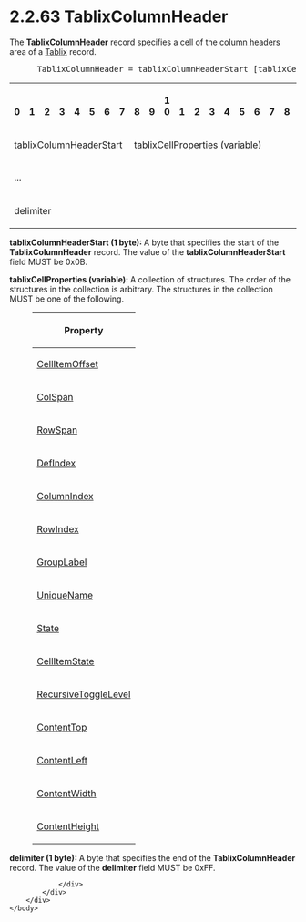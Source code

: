 <html dir="LTR" xmlns:mshelp="http://msdn.microsoft.com/mshelp" xmlns:ddue="http://ddue.schemas.microsoft.com/authoring/2003/5" xmlns:xlink="http://www.w3.org/1999/xlink" xmlns:tool="http://www.microsoft.com/tooltip">
    <head>
        <meta http-equiv="Content-Type" content="text/html; CHARSET=utf-8"></meta>
        <meta name="save" content="history"></meta>
        <title>2.2.63 TablixColumnHeader</title>
        <xml>
            <mshelp:toctitle title="2.2.63 TablixColumnHeader"></mshelp:toctitle>
            <mshelp:rltitle title="[MS-RPL]: TablixColumnHeader"></mshelp:rltitle>
            <mshelp:keyword index="A" term="968a6852-ede1-4bf1-8006-1dab2aea178b"></mshelp:keyword>
            <mshelp:attr name="DCSext.ContentType" value="open specification"></mshelp:attr>
            <mshelp:attr name="AssetID" value="968a6852-ede1-4bf1-8006-1dab2aea178b"></mshelp:attr>
            <mshelp:attr name="TopicType" value="kbRef"></mshelp:attr>
            <mshelp:attr name="DCSext.Title" value="[MS-RPL]: TablixColumnHeader" />
        </xml>
    </head>
    <body>
        <div id="header">
            <h1 class="heading">2.2.63 TablixColumnHeader</h1>
        </div>
        <div id="mainSection">
            <div id="mainBody">
                <div id="allHistory" class="saveHistory"></div>
                <div id="sectionSection0" class="section" name="collapseableSection">
                    

<p>The <b>TablixColumnHeader</b> record specifies a cell of the
<a href="75ae48f7-746b-4b41-919c-6699fa28b3ef.html#gt_b44f1311-4a23-47b8-95a3-71a765d42c80">column headers</a> area of a
<a href="f8ea94d9-d2b6-4d7f-8dc4-59faa3a98b93.html">Tablix</a>
record.           </p>

<dl>
<dd>
<div><pre> TablixColumnHeader = tablixColumnHeaderStart [tablixCellProperties] delimiter
</pre></div>
</dd></dl>

<table>
 <tr>
  <th><p><br>0</p></th>
  <th><p><br>1</p></th>
  <th><p><br>2</p></th>
  <th><p><br>3</p></th>
  <th><p><br>4</p></th>
  <th><p><br>5</p></th>
  <th><p><br>6</p></th>
  <th><p><br>7</p></th>
  <th><p><br>8</p></th>
  <th><p><br>9</p></th>
  <th><p>1<br>0</p></th>
  <th><p><br>1</p></th>
  <th><p><br>2</p></th>
  <th><p><br>3</p></th>
  <th><p><br>4</p></th>
  <th><p><br>5</p></th>
  <th><p><br>6</p></th>
  <th><p><br>7</p></th>
  <th><p><br>8</p></th>
  <th><p><br>9</p></th>
  <th><p>2<br>0</p></th>
  <th><p><br>1</p></th>
  <th><p><br>2</p></th>
  <th><p><br>3</p></th>
  <th><p><br>4</p></th>
  <th><p><br>5</p></th>
  <th><p><br>6</p></th>
  <th><p><br>7</p></th>
  <th><p><br>8</p></th>
  <th><p><br>9</p></th>
  <th><p>3<br>0</p></th>
  <th><p><br>1</p></th>
 </tr>
 <tr>
  <td colspan="8">
  <p>tablixColumnHeaderStart</p>
  </td>
  <td colspan="24">
  <p>tablixCellProperties
  (variable)</p>
  </td>
 </tr>
 <tr>
  <td colspan="32">
  <p>...</p>
  </td>
 </tr>
 <tr>
  <td colspan="8">
  <p>delimiter</p>
  </td>
  
 </tr>
</table>

<p><b>tablixColumnHeaderStart (1 byte): </b>A byte that
specifies the start of the <b>TablixColumnHeader</b> record. The value of the <b>tablixColumnHeaderStart</b>
field MUST be 0x0B.</p>

<p><b>tablixCellProperties (variable): </b>A collection of
structures. The order of the structures in the collection is arbitrary. The
structures in the collection MUST be one of the following.</p>

<dl>
<dd>
<table>
 <thead>
  <tr>
   <th>
   <p>Property</p>
   </th>
  </tr>
 </thead>
 <tr>
  <td>
  <p><a href="8e25805d-b7b5-4a78-90cb-8ba979486aaf.html">CellItemOffset</a></p>
  </td>
 </tr>
 <tr>
  <td>
  <p><a href="66f4a5ec-eba8-4eca-8c40-295cb2b6741b.html">ColSpan</a></p>
  </td>
 </tr>
 <tr>
  <td>
  <p><a href="c08406c7-cca5-4a3f-8b43-45a19ee5b96e.html">RowSpan</a></p>
  </td>
 </tr>
 <tr>
  <td>
  <p><a href="110d486d-a92c-40a8-90ea-8cb834b631f6.html">DefIndex</a></p>
  </td>
 </tr>
 <tr>
  <td>
  <p><a href="99ffd749-0c2a-4b29-ba33-b99323f7abf9.html">ColumnIndex</a></p>
  </td>
 </tr>
 <tr>
  <td>
  <p><a href="86eec3c2-78f9-4b57-83a4-c98487b15202.html">RowIndex</a></p>
  </td>
 </tr>
 <tr>
  <td>
  <p><a href="eae0672c-cf50-4195-b654-6fa71d032535.html">GroupLabel</a></p>
  </td>
 </tr>
 <tr>
  <td>
  <p><a href="b754f19b-363f-4318-9d61-6daef05397ea.html">UniqueName</a></p>
  </td>
 </tr>
 <tr>
  <td>
  <p><a href="3025d1fb-b89c-42ce-b786-7256e321a9e2.html">State</a></p>
  </td>
 </tr>
 <tr>
  <td>
  <p><a href="16650e88-e9cd-4aab-9119-d9b76fbf2b62.html">CellItemState</a></p>
  </td>
 </tr>
 <tr>
  <td>
  <p><a href="f4a080f2-77f1-4849-ae35-ac3350f4cdd0.html">RecursiveToggleLevel</a></p>
  </td>
 </tr>
 <tr>
  <td>
  <p><a href="f08efee9-40fe-4ea5-a7ba-fd51d328118d.html">ContentTop</a></p>
  </td>
 </tr>
 <tr>
  <td>
  <p><a href="3afeff1d-f3fe-48d7-a894-bb22c529f181.html">ContentLeft</a></p>
  </td>
 </tr>
 <tr>
  <td>
  <p><a href="c1d32b49-7000-4fc9-ad64-324270432c15.html">ContentWidth</a></p>
  </td>
 </tr>
 <tr>
  <td>
  <p><a href="d3beb818-1132-4cc6-a96b-50ac45bb2a07.html">ContentHeight</a></p>
  </td>
 </tr>
</table>
</dd></dl>

<p><b>delimiter (1 byte): </b>A byte that specifies the
end of the <b>TablixColumnHeader</b> record. The value of the <b>delimiter</b>
field MUST be 0xFF.</p>


                </div>
            </div>
        </div>
    </body>
</html>